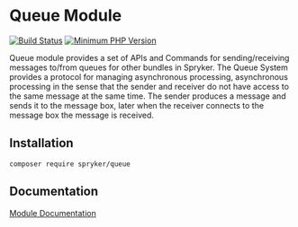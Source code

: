 # Queue Module
[![Build Status](https://travis-ci.org/spryker/queue.svg)](https://travis-ci.org/spryker/queue)
[![Minimum PHP Version](https://img.shields.io/badge/php-%3E%3D%207.3-8892BF.svg)](https://php.net/)

Queue module provides a set of APIs and Commands for sending/receiving messages to/from queues for other bundles in Spryker. The Queue System provides a protocol for managing asynchronous processing, asynchronous processing in the sense that the sender and receiver do not have access to the same message at the same time. The sender produces a message and sends it to the message box, later when the receiver connects to the message box the message is received.

## Installation

```
composer require spryker/queue
```

## Documentation

[Module Documentation](https://academy.spryker.com/developing_with_spryker/module_guide/queue/queue.html)
